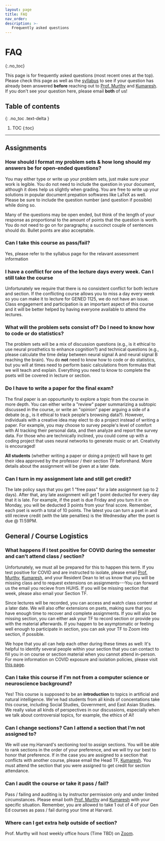 ```yaml
---
layout: page
title: FAQ
nav_order: 
description: >-
   Frequently asked questions
---
```


# FAQ
{:.no_toc}

This page is for frequently asked questions (most recent ones at the top). Please check this page as well as the [syllabus](https://gened1125.github.io/spring2024/syllabus/) to see if your question has already been answered **before** reaching out to [Prof. Murthy](mailto:vnmurthy@fas.harvard.edu) and [Kumaresh](mailto:kumaresh_krishnan@g.harvard.edu). If you don't see your question here, please email **both** of us!

## Table of contents
{: .no_toc .text-delta }

1. TOC
{:toc}

---
## Assignments 
### How should I format my problem sets & how long should my answers be for open-ended questions?
You may either type or write up your problem sets, just make sure your work is legible. You do not need to include the question in your document, although it does help us slightly when grading. You are free to write up your solutions in popular document prepation softwares like LaTeX as well. Please be sure to include the question number (and question if possible) while doing so.

Many of the questions may be open ended, but think of the length of your response as proportional to the amount of points that the question is worth. You do not need to go on for paragraphs; a succinct couple of sentences should do. Bullet points are also acceptable.

### Can I take this course as pass/fail?
Yes, please refer to the syllabus page for the relavant assessment information

### I have a conflict for one of the lecture days every week. Can I still take the course
Unfortunately we require that there is no consistent conflict for both lecture and section. If the conflicting course allows you to miss a day every week so you can make it to lecture for GENED 1125, we do not have an issue. Class engagement and participation is an important aspect of this course and it will be better helped by having everyone available to attend the lectures.

### What will the problem sets consist of? Do I need to know how to code or do statistics?
The problem sets will be a mix of discussion questions (e.g., is it ethical to use neural prosthetics to enhance cognition?) and technical questions (e.g., please calculate the time delay between neural signal A and neural signal B reaching the brain). You do **not** need to know how to code or do statistics, but you will at times need to perform basic calculations from formulas that we will teach and explain. Everything you need to know to complete the psets will be covered in lecture or section. 

### Do I have to write a paper for the final exam? 
The final paper is an oppourtunity to explore a topic from the course in more depth. You can either write a "review" paper summarizing a subtopic discussed in the course, or write an "opinion" paper arguing a side of a debate (e.g., is it ethical to track people's browsing data?). However, individuals with a creative idea may elect to do a project instead of writing a paper. For example, you may choose to survey people's level of comfort with AI tracking their personal data, and then analyze and report the survey data. For those who are technically inclined, you could come up with a coding project that uses neural networks to generate music or art. Creativity is encouraged! 

**All students** (whether writing a paper or doing a project) will have to get their idea approved by the professor / their section TF beforehand. More details about the assignment will be given at a later date.

### Can I turn in my assignment late and still get credit?
The late policy says that you get 1 "free pass" for a late assignment (up to 2 days). After that, any late assignment will get 1 point deducted for every day that it is late. For example, if the pset is due Friday and you turn it in on Monday, you will be deducted 3 points from your final score. Remember, each pset is worth a total of 10 points. The latest you can turn a pset in and still recieve credit (with the late penalties) is the Wednesday after the pset is due @ 11:59PM.

## General / Course Logistics
### What happens if I test positive for COVID during the semester and can't attend class / section?
Unfortunately, we must all be prepared for this to happen this term. If you test positive for COVID and are instructed to isolate, please email [Prof. Murthy](mailto:vnmurthy@fas.harvard.edu), [Kumaresh](mailto:kumaresh_krishnan@g.harvard.edu), and your Resident Dean to let us know that you will be missing class and to request extensions on assignments---You can forward us the email you recieve from HUHS. If you will be missing section that week, please also email your Section TF. 

Since lectures will be recorded, you can access and watch class content at a later date. We will also offer extensions on psets, making sure that you have enough time to recover and complete assignments. If you will also be missing section, you can either ask your TF to record section or provide you with the material afterwards. If you happen to be asymptomatic or feeling well enough to participate in section, you can ask your TF to Zoom into section, if possible.

We hope that you all can help each other during these times as well: It's helpful to identify several people within your section that you can contact to fill you in on course or section material when you cannot attend in-person. For more information on COVID exposure and isolation policies, please visit [this page](https://www.harvard.edu/coronavirus/testing-tracing/exposure-quarantine-isolation/).

### Can I take this course if I'm not from a computer science or neuroscience background?
Yes! This course is supposed to be an **introduction** to topics in artificial and natural intelligence. We've had students from all kinds of concentations take this course, including Social Studies, Government, and East Asian Studies. We really value all kinds of perspectives in our discussions, especially when we talk about controversial topics, for example, the ethics of AI!

### Can I change sections? Can I attend a section that I'm not assigned to?
We will use my.Harvard's sectioning tool to assign sections. You will be able to rank sections in the order of your preference, and we will try our best to honor that preference. If in the case you are assigned to a section that conflicts with another course, please email the Head TF, [Kumaresh](mailto:kumaresh_krishnan@g.harvard.edu). You must attend the section that you were assigned to get credit for section attendance. 

### Can I audit the course or take it pass / fail?
Pass / failing and auditing is by instructor permission only and under limited circumstances. Please email both [Prof. Murthy](mailto:vnmurthy@fas.harvard.edu) and [Kumaresh](mailto:kumaresh_krishnan@g.harvard.edu) with your specific situation. Remember, you are allowed to take 1 out of 4 of your Gen Ed courses as pass / fail during your time at Harvard.

### Where can I get extra help outside of section?
Prof. Murthy will host weekly office hours (Time TBD) on [Zoom](https://harvard.zoom.us/my/venki.murthy).
